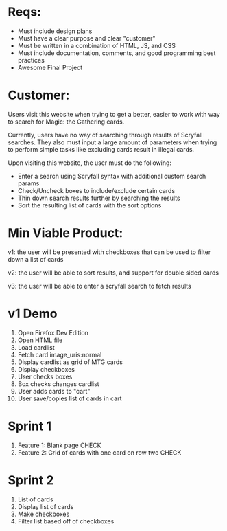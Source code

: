 # Reqs:

* Must include design plans
* Must have a clear purpose and clear "customer"
* Must be written in a combination of HTML, JS, and CSS
* Must include documentation, comments, and good programming best practices
* Awesome Final Project

# Customer:

Users visit this website when trying to get a better, easier to work with way to search for Magic: the Gathering cards.

Currently, users have no way of searching through results of Scryfall searches. They also must input a large amount of parameters when trying to perform simple tasks like excluding cards result in illegal cards.

Upon visiting this website, the user must do the following:

* Enter a search using Scryfall syntax with additional custom search params
* Check/Uncheck boxes to include/exclude certain cards
* Thin down search results further by searching the results
* Sort the resulting list of cards with the sort options

# Min Viable Product:

v1: the user will be presented with checkboxes that can be used to filter down a list of cards

v2: the user will be able to sort results, and support for double sided cards

v3: the user will be able to enter a scryfall search to fetch results

# v1 Demo

1. Open Firefox Dev Edition
1. Open HTML file
1. Load cardlist
1. Fetch card image_uris:normal
1. Display cardlist as grid of MTG cards
1. Display checkboxes
1. User checks boxes
1. Box checks changes cardlist
1. User adds cards to "cart"
1. User save/copies list of cards in cart

# Sprint 1

1. Feature 1: Blank page CHECK
1. Feature 2: Grid of cards with one card on row two CHECK

# Sprint 2

1. List of cards
1. Display list of cards
1. Make checkboxes
1. Filter list based off of checkboxes